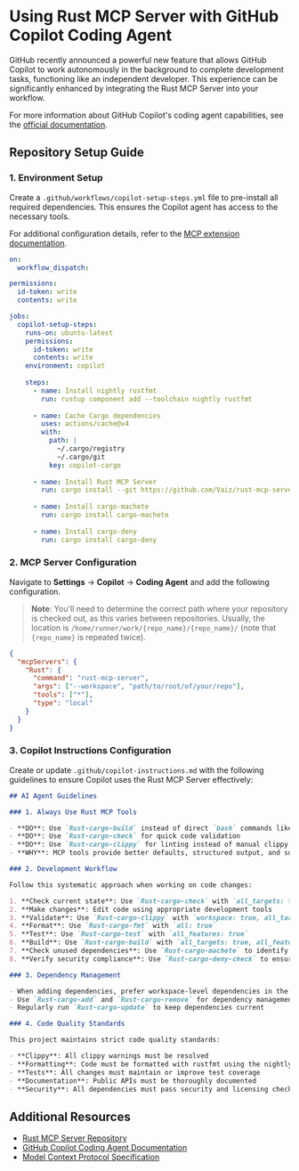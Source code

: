 # Using Rust MCP Server with GitHub Copilot Coding Agent

GitHub recently announced a powerful new feature that allows GitHub Copilot to work autonomously in the background to complete development tasks, functioning like an independent developer. This experience can be significantly enhanced by integrating the Rust MCP Server into your workflow.

For more information about GitHub Copilot's coding agent capabilities, see the [official documentation](https://docs.github.com/en/enterprise-cloud@latest/copilot/concepts/about-assigning-tasks-to-copilot).

## Repository Setup Guide

### 1. Environment Setup

Create a `.github/workflows/copilot-setup-steps.yml` file to pre-install all required dependencies. This ensures the Copilot agent has access to the necessary tools.

For additional configuration details, refer to the [MCP extension documentation](https://docs.github.com/en/enterprise-cloud@latest/copilot/how-tos/agents/copilot-coding-agent/extending-copilot-coding-agent-with-mcp#example-azure).

```yaml
on:
  workflow_dispatch:

permissions:
  id-token: write
  contents: write

jobs:
  copilot-setup-steps:
    runs-on: ubuntu-latest
    permissions:
      id-token: write
      contents: write
    environment: copilot
    
    steps:
      - name: Install nightly rustfmt
        run: rustup component add --toolchain nightly rustfmt
        
      - name: Cache Cargo dependencies
        uses: actions/cache@v4
        with:
          path: |
            ~/.cargo/registry
            ~/.cargo/git
          key: copilot-cargo
          
      - name: Install Rust MCP Server
        run: cargo install --git https://github.com/Vaiz/rust-mcp-server.git --tag stable
        
      - name: Install cargo-machete
        run: cargo install cargo-machete
        
      - name: Install cargo-deny
        run: cargo install cargo-deny
```

### 2. MCP Server Configuration

Navigate to **Settings** → **Copilot** → **Coding Agent** and add the following configuration. 
> **Note**: You'll need to determine the correct path where your repository is checked out, as this varies between repositories. Usually, the location is `/home/runner/work/{repo_name}/{repo_name}/` (note that `{repo_name}` is repeated twice).

```json
{
  "mcpServers": {
    "Rust": {
      "command": "rust-mcp-server",
      "args": ["--workspace", "path/to/root/of/your/repo"],
      "tools": ["*"],
      "type": "local"
    }
  }
}
```

### 3. Copilot Instructions Configuration

Create or update `.github/copilot-instructions.md` with the following guidelines to ensure Copilot uses the Rust MCP Server effectively:

```markdown
## AI Agent Guidelines

### 1. Always Use Rust MCP Tools

- **DO**: Use `Rust-cargo-build` instead of direct `bash` commands like `cargo build`
- **DO**: Use `Rust-cargo-check` for quick code validation
- **DO**: Use `Rust-cargo-clippy` for linting instead of manual clippy commands
- **WHY**: MCP tools provide better defaults, structured output, and superior error handling

### 2. Development Workflow

Follow this systematic approach when working on code changes:

1. **Check current state**: Use `Rust-cargo-check` with `all_targets: true, all_features: true`
2. **Make changes**: Edit code using appropriate development tools
3. **Validate**: Use `Rust-cargo-clippy` with `workspace: true, all_targets: true`
4. **Format**: Use `Rust-cargo-fmt` with `all: true`
5. **Test**: Use `Rust-cargo-test` with `all_features: true`
6. **Build**: Use `Rust-cargo-build` with `all_targets: true, all_features: true` for final verification
7. **Check unused dependencies**: Use `Rust-cargo-machete` to identify unused dependencies
8. **Verify security compliance**: Use `Rust-cargo-deny-check` to ensure security and licensing compliance

### 3. Dependency Management

- When adding dependencies, prefer workspace-level dependencies in the root `Cargo.toml`
- Use `Rust-cargo-add` and `Rust-cargo-remove` for dependency management
- Regularly run `Rust-cargo-update` to keep dependencies current

### 4. Code Quality Standards

This project maintains strict code quality standards:

- **Clippy**: All clippy warnings must be resolved
- **Formatting**: Code must be formatted with rustfmt using the nightly toolchain
- **Tests**: All changes must maintain or improve test coverage
- **Documentation**: Public APIs must be thoroughly documented
- **Security**: All dependencies must pass security and licensing checks
```

## Additional Resources

- [Rust MCP Server Repository](https://github.com/Vaiz/rust-mcp-server)
- [GitHub Copilot Coding Agent Documentation](https://docs.github.com/en/enterprise-cloud@latest/copilot/concepts/about-assigning-tasks-to-copilot)
- [Model Context Protocol Specification](https://modelcontextprotocol.io/)
